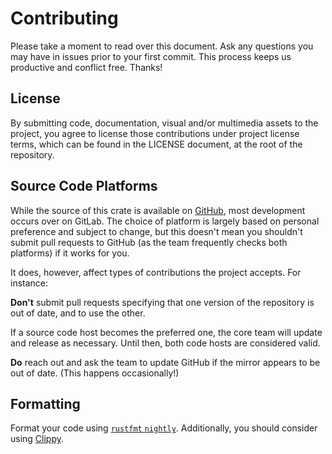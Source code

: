# Contributing

Please take a moment to read over this document. Ask any questions you may have in issues prior to your first commit. This process keeps us productive and conflict free. Thanks!

## License

By submitting code, documentation, visual and/or multimedia assets to the project, you agree to license those contributions under project license terms, which can be found in the LICENSE document, at the root of the repository.

## Source Code Platforms

While the source of this crate is available on [GitHub](https://github.com/uptimeventures/gotham-middleware-jwt), most development occurs over on GitLab. The choice of platform is largely based on personal preference and subject to change, but this doesn't mean you shouldn't submit pull requests to GitHub (as the team frequently checks both platforms) if it works for you.

It does, however, affect types of contributions the project accepts. For instance:

**Don't** submit pull requests specifying that one version of the repository is out of date, and to use the other.

If a source code host becomes the preferred one, the core team will update and release as necessary. Until then, both code hosts are considered valid.

**Do** reach out and ask the team to update GitHub if the mirror appears to be out of date. (This happens occasionally!)

## Formatting

Format your code using [`rustfmt` `nightly`](https://github.com/rust-lang-nursery/rustfmt). Additionally, you should consider using [Clippy](https://github.com/rust-lang-nursery/rust-clippy).
